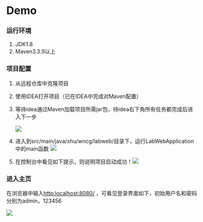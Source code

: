 # Demo

### 运行环境

1. JDK1.8
2. Maven3.3.9以上

### 项目配置

1. 从远程仓库中克隆项目

2. 使用IDEA打开项目（已在IDEA中完成对Maven配置）

3. 等待idea通过Maven加载项目所需jar包，待idea右下角所有任务都完成后进入下一步

    ![](https://github.com/WNCG/java-task/blob/master/Task_1/Demo/doc/bg_task.png)

4. 进入到src/main/java/xhu/wncg/labweb/目录下，运行LabWebApplication中的main函数 ![](https://github.com/WNCG/java-task/blob/master/Task_1/Demo/doc/main.png)

5. 在控制台中看见如下提示，则说明项目启动成功！![](https://github.com/WNCG/java-task/blob/master/Task_1/Demo/doc/start.png)

### 进入主页

在浏览器中输入[http:localhost:8080/](http:localhost:8080/) ，可看见登录界面如下，初始用户名和密码分别为admin，123456

![](https://github.com/WNCG/java-task/blob/master/Task_1/Demo/doc/login.png)

